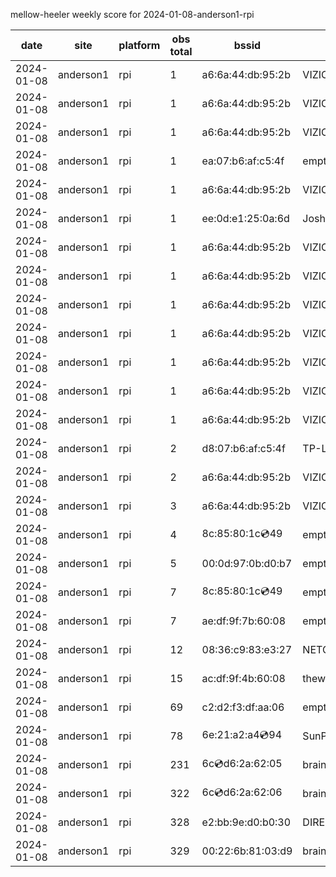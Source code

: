 mellow-heeler weekly score for 2024-01-08-anderson1-rpi

|date|site|platform|obs total|bssid|ssid|lat|lng|
|--|--|--|--|--|--|--|--|
|2024-01-08|anderson1|rpi|1|a6:6a:44:db:95:2b|VIZIOCastAudio7869|0|0|
|2024-01-08|anderson1|rpi|1|a6:6a:44:db:95:2b|VIZIOCastAudio9519|0|0|
|2024-01-08|anderson1|rpi|1|a6:6a:44:db:95:2b|VIZIOCastAudio4343|0|0|
|2024-01-08|anderson1|rpi|1|ea:07:b6:af:c5:4f|empty_ssid|0|0|
|2024-01-08|anderson1|rpi|1|a6:6a:44:db:95:2b|VIZIOCastAudio1371|0|0|
|2024-01-08|anderson1|rpi|1|ee:0d:e1:25:0a:6d|JoshLily|0|0|
|2024-01-08|anderson1|rpi|1|a6:6a:44:db:95:2b|VIZIOCastAudio4163|0|0|
|2024-01-08|anderson1|rpi|1|a6:6a:44:db:95:2b|VIZIOCastAudio9579|0|0|
|2024-01-08|anderson1|rpi|1|a6:6a:44:db:95:2b|VIZIOCastAudio1747|0|0|
|2024-01-08|anderson1|rpi|1|a6:6a:44:db:95:2b|VIZIOCastAudio5305|0|0|
|2024-01-08|anderson1|rpi|1|a6:6a:44:db:95:2b|VIZIOCastAudio9325|0|0|
|2024-01-08|anderson1|rpi|1|a6:6a:44:db:95:2b|VIZIOCastAudio9808|0|0|
|2024-01-08|anderson1|rpi|1|a6:6a:44:db:95:2b|VIZIOCastAudio6923|0|0|
|2024-01-08|anderson1|rpi|2|d8:07:b6:af:c5:4f|TP-Link_C54F|0|0|
|2024-01-08|anderson1|rpi|2|a6:6a:44:db:95:2b|VIZIOCastAudio5015|0|0|
|2024-01-08|anderson1|rpi|3|a6:6a:44:db:95:2b|VIZIOCastAudio5580|0|0|
|2024-01-08|anderson1|rpi|4|8c:85:80:1c:cd:49|empty_ssid|0|0|
|2024-01-08|anderson1|rpi|5|00:0d:97:0b:d0:b7|empty_ssid|0|0|
|2024-01-08|anderson1|rpi|7|8c:85:80:1c:cd:49|empty_ssid|0|0|
|2024-01-08|anderson1|rpi|7|ae:df:9f:7b:60:08|empty_ssid|0|0|
|2024-01-08|anderson1|rpi|12|08:36:c9:83:e3:27|NETGEAR34|0|0|
|2024-01-08|anderson1|rpi|15|ac:df:9f:4b:60:08|theweef|0|0|
|2024-01-08|anderson1|rpi|69|c2:d2:f3:df:aa:06|empty_ssid|0|0|
|2024-01-08|anderson1|rpi|78|6e:21:a2:a4:cd:94|SunPower21450|0|0|
|2024-01-08|anderson1|rpi|231|6c:cd:d6:2a:62:05|braingang2_5GEXT|0|0|
|2024-01-08|anderson1|rpi|322|6c:cd:d6:2a:62:06|braingang2_2GEXT|0|0|
|2024-01-08|anderson1|rpi|328|e2:bb:9e:d0:b0:30|DIRECT-9ED03030|0|0|
|2024-01-08|anderson1|rpi|329|00:22:6b:81:03:d9|braingang2|0|0|
